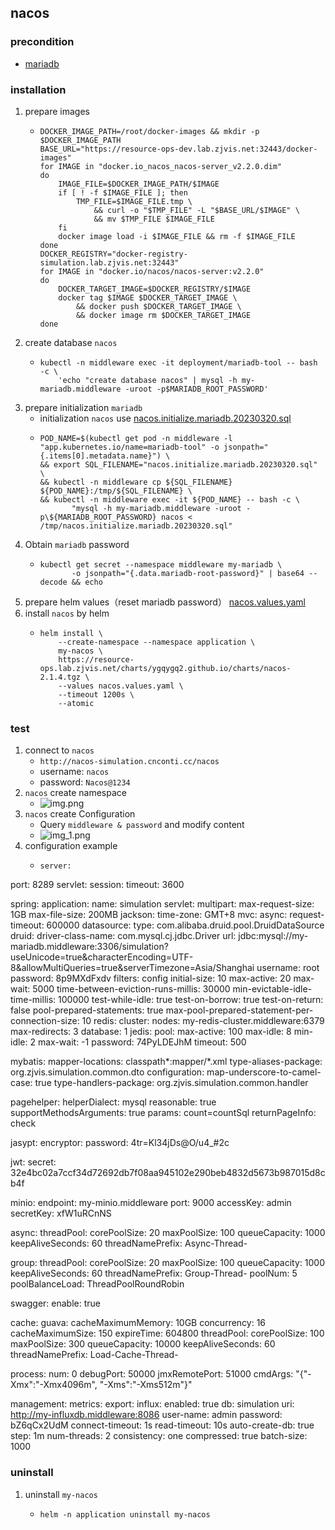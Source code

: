 ## nacos

### precondition
* [mariadb](../middleware/mariadb.md)

### installation
1. prepare images
    * ```shell
      DOCKER_IMAGE_PATH=/root/docker-images && mkdir -p $DOCKER_IMAGE_PATH
      BASE_URL="https://resource-ops-dev.lab.zjvis.net:32443/docker-images"
      for IMAGE in "docker.io_nacos_nacos-server_v2.2.0.dim"
      do
          IMAGE_FILE=$DOCKER_IMAGE_PATH/$IMAGE
          if [ ! -f $IMAGE_FILE ]; then
              TMP_FILE=$IMAGE_FILE.tmp \
                  && curl -o "$TMP_FILE" -L "$BASE_URL/$IMAGE" \
                  && mv $TMP_FILE $IMAGE_FILE
          fi
          docker image load -i $IMAGE_FILE && rm -f $IMAGE_FILE
      done
      DOCKER_REGISTRY="docker-registry-simulation.lab.zjvis.net:32443"
      for IMAGE in "docker.io/nacos/nacos-server:v2.2.0"
      do
          DOCKER_TARGET_IMAGE=$DOCKER_REGISTRY/$IMAGE
          docker tag $IMAGE $DOCKER_TARGET_IMAGE \
              && docker push $DOCKER_TARGET_IMAGE \
              && docker image rm $DOCKER_TARGET_IMAGE
      done
      ```
2. create database `nacos`
    * ```shell
      kubectl -n middleware exec -it deployment/mariadb-tool -- bash -c \
          'echo "create database nacos" | mysql -h my-mariadb.middleware -uroot -p$MARIADB_ROOT_PASSWORD'
      ```
3. prepare initialization `mariadb`
    * initialization `nacos` use [nacos.initialize.mariadb.20230320.sql](resources/nacos.initialize.mariadb.20230320.sql.md)
    * ```shell
      POD_NAME=$(kubectl get pod -n middleware -l "app.kubernetes.io/name=mariadb-tool" -o jsonpath="{.items[0].metadata.name}") \
      && export SQL_FILENAME="nacos.initialize.mariadb.20230320.sql" \
      && kubectl -n middleware cp ${SQL_FILENAME} ${POD_NAME}:/tmp/${SQL_FILENAME} \
      && kubectl -n middleware exec -it ${POD_NAME} -- bash -c \
             "mysql -h my-mariadb.middleware -uroot -p\${MARIADB_ROOT_PASSWORD} nacos < /tmp/nacos.initialize.mariadb.20230320.sql"
      ```
4. Obtain `mariadb` password
    * ```shell
      kubectl get secret --namespace middleware my-mariadb \
             -o jsonpath="{.data.mariadb-root-password}" | base64 --decode && echo
      ```
5. prepare helm values（reset mariadb password） [nacos.values.yaml](resources/nacos.values.yaml.md)
6. install `nacos` by helm
    * ```shell
      helm install \
          --create-namespace --namespace application \
          my-nacos \
          https://resource-ops.lab.zjvis.net/charts/ygqygq2.github.io/charts/nacos-2.1.4.tgz \
          --values nacos.values.yaml \
          --timeout 1200s \
          --atomic
      ```

### test
1. connect to `nacos`
    * `http://nacos-simulation.cnconti.cc/nacos`
    * username: `nacos`
    * password: `Nacos@1234`
2. `nacos` create namespace
    * ![img.png](img.png)
3. `nacos` create Configuration
    * Query `middleware & password` and modify content
    * ![img_1.png](img_1.png)
4. configuration example
   * ```
     server:
  port: 8289
  servlet:
    session:
      timeout: 3600

spring:
  application:
    name: simulation
  servlet:
    multipart:
      max-request-size: 1GB
      max-file-size: 200MB
  jackson:
    time-zone: GMT+8
  mvc:
    async:
      request-timeout: 600000
  datasource:
    type: com.alibaba.druid.pool.DruidDataSource
    druid:
      driver-class-name: com.mysql.cj.jdbc.Driver
      url: jdbc:mysql://my-mariadb.middleware:3306/simulation?useUnicode=true&characterEncoding=UTF-8&allowMultiQueries=true&serverTimezone=Asia/Shanghai
      username: root
      password: 8p9MXdFxdv
      filters: config
      initial-size: 10
      max-active: 20
      max-wait: 5000
      time-between-eviction-runs-millis: 30000
      min-evictable-idle-time-millis: 100000
      test-while-idle: true
      test-on-borrow: true
      test-on-return: false
      pool-prepared-statements: true
      max-pool-prepared-statement-per-connection-size: 10
  redis:
    cluster:
      nodes: my-redis-cluster.middleware:6379
      max-redirects: 3
    database: 1
    jedis:
      pool:
        max-active: 100 
        max-idle: 8 
        min-idle: 2 
        max-wait: -1 
    password: 74PyLDEJhM
    timeout: 500

mybatis:
  mapper-locations: classpath*:mapper/*.xml
  type-aliases-package: org.zjvis.simulation.common.dto
  configuration:
    map-underscore-to-camel-case: true
  type-handlers-package: org.zjvis.simulation.common.handler

pagehelper:
  helperDialect: mysql
  reasonable: true
  supportMethodsArguments: true
  params: count=countSql
  returnPageInfo: check



jasypt:
  encryptor:
    password: 4tr=Kl34jDs@O/u4_#2c

jwt:
  secret: 32e4bc02a7ccf34d72692db7f08aa945102e290beb4832d5673b987015d8cb4f



minio:
  endpoint: my-minio.middleware
  port: 9000
  accessKey: admin
  secretKey: xfW1uRCnNS


async:
  threadPool:
    corePoolSize: 20
    maxPoolSize: 100
    queueCapacity: 1000
    keepAliveSeconds: 60
    threadNamePrefix: Async-Thread-

group:
  threadPool:
    corePoolSize: 20
    maxPoolSize: 100
    queueCapacity: 1000
    keepAliveSeconds: 60
    threadNamePrefix: Group-Thread-
  poolNum: 5
  poolBalanceLoad: ThreadPoolRoundRobin

swagger:
  enable: true

cache:
  guava:
    cacheMaximumMemory: 10GB
    concurrency: 16
    cacheMaximumSize: 150
    expireTime: 604800
  threadPool:
    corePoolSize: 100
    maxPoolSize: 300
    queueCapacity: 10000
    keepAliveSeconds: 60
    threadNamePrefix: Load-Cache-Thread-

process:
  num: 0
  debugPort: 50000
  jmxRemotePort: 51000
  cmdArgs: "{\"-Xmx\":\"-Xmx4096m\", \"-Xms\":\"-Xms512m\"}"
  
management:
  metrics:
    export:
      influx:
        enabled: true
        db: simulation
        uri: http://my-influxdb.middleware:8086
        user-name: admin
        password: bZ6qCx2UdM
        connect-timeout: 1s
        read-timeout: 10s
        auto-create-db: true
        step: 1m
        num-threads: 2
        consistency: one
        compressed: true
        batch-size: 1000
### uninstall
1. uninstall `my-nacos`
    * ```shell
      helm -n application uninstall my-nacos
      ```
    
